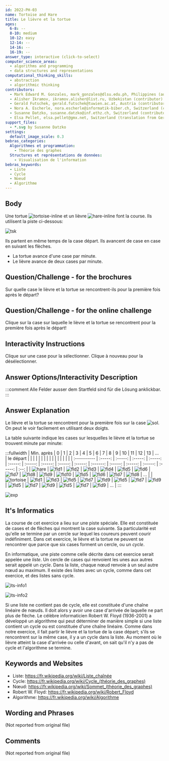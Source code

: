 ```yaml
---
id: 2022-PH-03
name: Tortoise and Hare
title: Le lièvre et la tortue
ages:
  6-8: --
  8-10: medium
  10-12: easy
  12-14: --
  14-16: --
  16-19: --
answer_type: interactive (click-to-select)
computer_science_areas:
  - algorithms and programming
  - data structures and representations
computational_thinking_skills:
  - abstraction
  - algorithmic thinking
contributors:
  - Mark Edward M. Gonzales, mark_gonzales@dlsu.edu.ph, Philippines (author)
  - Alisher Ikramov, ikramov.alisher@list.ru, Uzbekistan (contributor)
  - Gerald Futschek, gerald.futschek@tuwien.ac.at, Austria (contributor, translation from English into German)
  - Nora A. Escherle, nora.escherle@informatik-biber.ch, Switzerland (contributor)
  - Susanne Datzko, susanne.datzko@inf.ethz.ch, Switzerland (contributor, graphics)
  - Elsa Pellet, elsa.pellet@gmx.net, Switzerland (translation from German into French)
support_files:
  - *.svg by Susanne Datzko
settings:
  default_image_scale: 0.3
bebras_categories:
  Algorithmes et programmation:
    - Théorie des graphes
  Structures et représentations de données:
    - Visualisation de l'information
bebras_keywords:
  - Liste
  - Cycle
  - Noeud
  - Algorithme
---
```


[tsk]: graphics/2022-PH-03-taskbody.svg "Tortue, lièvre et piste"
[exp]: graphics/2022-PH-03-explanation.svg "Explication"
[fld1]: graphics/2022-PH-03-field01.svg "Case 1"
[fld2]: graphics/2022-PH-03-field02.svg "Case 2"
[fld3]: graphics/2022-PH-03-field03.svg "Case 3"
[fld4]: graphics/2022-PH-03-field04.svg "Case 4"
[fld5]: graphics/2022-PH-03-field05.svg "Case 5"
[fld6]: graphics/2022-PH-03-field06.svg "Case 6"
[fld7]: graphics/2022-PH-03-field07.svg "Case 7"
[fld8]: graphics/2022-PH-03-field08.svg "Case 8"
[fld9]: graphics/2022-PH-03-field09.svg "Case 9"
[fld10]: graphics/2022-PH-03-field10.svg "Case 10"
[sol]: graphics/2022-PH-03-field07.svg "Solution (20px)"
[hare]: graphics/2022-PH-03-hare.svg "Lièvre"
[its-info1]: graphics/2022-PH-03-itsinformatics01.svg "Liste avec cycle"
[its-info2]: graphics/2022-PH-03-itsinformatics02.svg "Liste sans cycle"
[tortoise]: graphics/2022-PH-03-tortoise.svg "Tortue"
[tortoise-inline]: graphics/2022-PH-03-tortoise.svg "Tortue (30px)"
[hare-inline]: graphics/2022-PH-03-hare.svg "Lièvre (30px)"


## Body

Une tortue ![tortoise-inline] et un lièvre ![hare-inline] font la course. Ils utilisent la piste ci-dessous:

![tsk]

Ils partent en même temps de la case départ. Ils avancent de case en case en suivant les flèches. 

- La tortue avance d'une case par minute. 
- Le lièvre avance de deux cases par minute.


## Question/Challenge - for the brochures

Sur quelle case le lièvre et la tortue se rencontrent-ils pour la première fois après le départ?


## Question/Challenge - for the online challenge

Clique sur la case sur laquelle le lièvre et la tortue se rencontrent pour la première fois après le départ!


## Interactivity Instructions

Clique sur une case pour la sélectionner. Clique à nouveau pour la désélectionner.


## Answer Options/Interactivity Description

<!-- empty -->

:::comment
Alle Felder ausser dem Startfeld sind für die Lösung anklickbar.
:::


## Answer Explanation

Le lièvre et la tortue se rencontrent pour la première fois sur la case ![sol]. On peut le voir facilement en utilisant deux doigts.

La table suivante indique les cases sur lesquelles le lièvre et la tortue se trouvent minute par minute:

:::fullwidth
| Min. après  |   0     |   1     |   2     |   3     |   4     |   5     |   6     |   7     |   8     |   9      |   10    |   11    |   12    |   13    | ...  \
| le départ   |         |         |         |         |         |         |         |         |         |          |         |         |         |         |      |
| :---------- | :-----: | :-----: | :-----: | :-----: | :-----: | :-----: | :-----: | :-----: | :-----: | :------: | :-----: | :-----: | :-----: | :-----: | :--: |
| ![hare]     | ![fld1] | ![fld2] | ![fld3] | ![fld4] | ![fld5] | ![fld6] | ![fld7] | ![fld8] | ![fld9] | ![fld10] | ![fld5] | ![fld6] | ![fld7] | ![fld8] | ...  |
| ![tortoise] | ![fld1] | ![fld3] | ![fld5] | ![fld7] | ![fld9] | ![fld5] | ![fld7] | ![fld9] | ![fld5] | ![fld7]  | ![fld9] | ![fld5] | ![fld7] | ![fld9] | ...  |
:::

![exp]


## It's Informatics

La course de cet exercice a lieu sur une piste spéciale. Elle est constituée de cases et de flèches qui montrent la case suivante. Sa particularité est qu'elle se termine par un cercle sur lequel les coureurs peuvent courir indéfiniment. Dans cet exercice, le lièvre et la tortue ne peuvent se rencontrer que parce que six cases forment un cercle, ou un _cycle_.

En informatique, une piste comme celle décrite dans cet exercice serait appelée une _liste_. Un cercle de cases qui renvoient les unes aux autres serait appelé un _cycle_. Dans la liste, chaque nœud renvoie à un seul autre nœud au maximum. Il existe des listes avec un cycle, comme dans cet exercice, et des listes sans cycle.

![its-info1]

![its-info2]

Si une liste ne contient pas de cycle, elle est constituée d'une chaîne linéaire de nœuds. Il doit alors y avoir une case d'arrivée de laquelle ne part plus de flèche. Le célèbre informaticien Robert W. Floyd (1936-2001) a développé un algorithme qui peut déterminer de manière simple si une liste contient un cycle ou est constituée d'une chaîne linéaire. Comme dans notre exercice, il fait partir le lièvre et la tortue de la case départ; s'ils se rencontrent sur la même case, il y a un cycle dans la liste. Au moment où le lièvre atteint la case d'arrivée ou celle d'avant, on sait qu'il n'y a pas de cycle et l'algorithme se termine.


## Keywords and Websites

 - Liste: https://fr.wikipedia.org/wiki/Liste_chaînée
 - Cycle: https://fr.wikipedia.org/wiki/Cycle_(théorie_des_graphes)
 - Nœud: https://fr.wikipedia.org/wiki/Sommet_(théorie_des_graphes)
 - Robert W. Floyd: https://fr.wikipedia.org/wiki/Robert_Floyd
 - Algorithme: https://fr.wikipedia.org/wiki/Algorithme


## Wording and Phrases

(Not reported from original file)


## Comments

(Not reported from original file)

